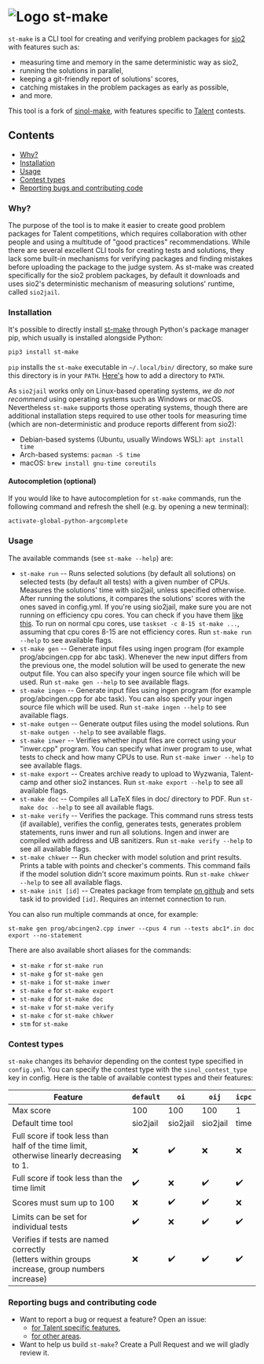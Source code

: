# ![Logo](https://avatars.githubusercontent.com/u/93839068?s=60&v=4) st-make

`st-make` is a CLI tool for creating and verifying problem packages
for [sio2](https://github.com/sio2project/oioioi)
with features such as:

- measuring time and memory in the same deterministic way as sio2,
- running the solutions in parallel,
- keeping a git-friendly report of solutions' scores,
- catching mistakes in the problem packages as early as possible,
- and more.

This tool is a fork of [sinol-make](https://github.com/sio2project/sinol-make), with features specific to [Talent](https://talent.edu.pl/) contests.

## Contents

- [Why?](#why)
- [Installation](#installation)
- [Usage](#usage)
- [Contest types](#contest-types)
- [Reporting bugs and contributing code](#reporting-bugs-and-contributing-code)

### Why?

The purpose of the tool is to make it easier to create good problem packages
for Talent competitions, which requires collaboration with other people
and using a multitude of "good practices" recommendations.
While there are several excellent CLI tools for creating tests and solutions,
they lack some built-in mechanisms for verifying packages and finding mistakes
before uploading the package to the judge system.
As st-make was created specifically for the sio2 problem packages,
by default it downloads and uses sio2's deterministic mechanism of measuring
solutions' runtime, called `sio2jail`.

### Installation

It's possible to directly install [st-make](https://pypi.org/project/st-make/)
through Python's package manager pip, which usually is installed alongside Python:

```bash
pip3 install st-make
```

`pip` installs the `st-make` executable in `~/.local/bin/` directory,
so make sure this directory is in your `PATH`.
[Here's](https://gist.github.com/nex3/c395b2f8fd4b02068be37c961301caa7) how to add a directory to `PATH`.

As `sio2jail` works only on Linux-based operating systems,
*we do not recommend* using operating systems such as Windows or macOS.
Nevertheless `st-make` supports those operating systems,
though there are additional installation steps required to use
other tools for measuring time (which are non-deterministic and produce reports different from sio2):

- Debian-based systems (Ubuntu, usually Windows WSL): `apt install time`
- Arch-based systems: `pacman -S time`
- macOS: `brew install gnu-time coreutils`

#### Autocompletion (optional)

If you would like to have autocompletion for `st-make` commands,
run the following command and refresh the shell (e.g. by opening a new terminal):

```shell
activate-global-python-argcomplete
```

### Usage

The available commands (see `st-make --help`) are:

- `st-make run` -- Runs selected solutions (by default all solutions) on selected tests (by default all tests) with a given number
of CPUs. Measures the solutions' time with sio2jail, unless specified otherwise. After running the solutions, it
compares the solutions' scores with the ones saved in config.yml. If you're using sio2jail, make sure you are not running on efficiency
cpu cores. You can check if you have them [like this](https://stackoverflow.com/a/71282744). To run on normal cpu cores, use
`taskset -c 8-15 st-make ...`, assuming that cpu cores 8-15 are not efficiency cores.
Run `st-make run --help` to see available flags.
- `st-make gen` -- Generate input files using ingen program (for example prog/abcingen.cpp for abc task). 
Whenever the new input differs from the previous one, the model solution will be used to generate the new output file.
You can also specify your ingen source file which will be used.
Run `st-make gen --help` to see available flags.
- `st-make ingen` -- Generate input files using ingen program (for example prog/abcingen.cpp for abc task).
You can also specify your ingen source file which will be used.
Run `st-make ingen --help` to see available flags.
- `st-make outgen` -- Generate output files using the model solutions. Run `st-make outgen --help` to see available flags.
- `st-make inwer` -- Verifies whether input files are correct using your "inwer.cpp" program. You can specify what inwer
program to use, what tests to check and how many CPUs to use. Run `st-make inwer --help` to see available flags.
- `st-make export` -- Creates archive ready to upload to Wyzwania, Talent-camp and other sio2 instances. Run `st-make export --help` to see all available flags.
- `st-make doc` -- Compiles all LaTeX files in doc/ directory to PDF. Run `st-make doc --help` to see all available flags.
- `st-make verify` -- Verifies the package. This command runs stress tests (if available), verifies the config,
generates tests, generates problem statements, runs inwer and run all solutions. Ingen and inwer are compiled with
address and UB sanitizers. Run `st-make verify --help` to see all available flags.
- `st-make chkwer` -- Run checker with model solution and print results. Prints a table with points and checker's comments.
This command fails if the model solution didn't score maximum points. Run `st-make chkwer --help` to see all available flags.
- `st-make init [id]` -- Creates package from template [on github](https://github.com/Stowarzyszenie-Talent/st-make/tree/main/example_package) and sets task id to provided `[id]`. Requires an internet connection to run.

You can also run multiple commands at once, for example:

```shell
st-make gen prog/abcingen2.cpp inwer --cpus 4 run --tests abc1*.in doc export --no-statement
```

There are also available short aliases for the commands:
- `st-make r` for `st-make run`
- `st-make g` for `st-make gen`
- `st-make i` for `st-make inwer`
- `st-make e` for `st-make export`
- `st-make d` for `st-make doc`
- `st-make v` for `st-make verify`
- `st-make c` for `st-make chkwer`
- `stm` for `st-make`

### Contest types

`st-make` changes its behavior depending on the contest type specified in `config.yml`. You can specify
the contest type with the `sinol_contest_type` key in config. Here is the table of available contest types and their
features:

| Feature                                                                                             | `default` | `oi`     | `oij`    | `icpc` |
|-----------------------------------------------------------------------------------------------------|-----------|----------|----------|--------|
| Max score                                                                                           | 100       | 100      | 100      | 1      |
| Default time tool                                                                                   | sio2jail  | sio2jail | sio2jail | time   |
| Full score if took less than half of the time limit, <br/>otherwise linearly decreasing to 1.       | ❌         | ✔️       | ❌        | ❌      |
| Full score if took less than the time limit                                                         | ✔️        | ❌        | ✔️       | ✔️     |
| Scores must sum up to 100                                                                           | ❌         | ✔️       | ✔️       | ❌      |
| Limits can be set for individual tests                                                              | ✔️        | ❌        | ✔️       | ✔️     |
| Verifies if tests are named correctly<br/> (letters within groups increase, group numbers increase) | ❌         | ✔️       | ✔️       | ✔️     |

### Reporting bugs and contributing code

- Want to report a bug or request a feature? Open an issue:
  - [for Talent specific features](https://github.com/Stowarzyszenie-Talent/st-make/issues),
  - [for other areas](https://github.com/sio2project/sinol-make/issues).
- Want to help us build `st-make`? Create a Pull Request and we will gladly review it.
